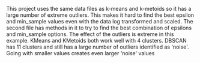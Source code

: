 This project uses the same data files as k-means and k-metoids so it has a large number of extreme
outliers. 
This makes it hard to find the best epsilon and min_sample values even with the data
log transformed and scaled.
The second file has methods in it to try to find the best combination of epsilons and min_sample options.
The effect of the outliers is extreme in this example. KMeans and KMetoids both work well with 4 clusters. DBSCAN has
11 clusters and still has a large number of outliers identified as 'noise'. Going with smaller values creates even larger
'noise' values

